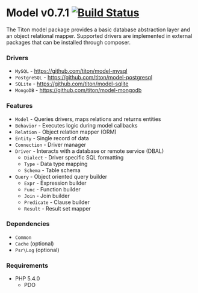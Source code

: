 # Model v0.7.1 [![Build Status](https://travis-ci.org/titon/model.png)](https://travis-ci.org/titon/model) #

The Titon model package provides a basic database abstraction layer and an object relational mapper.
Supported drivers are implemented in external packages that can be installed through composer.

### Drivers ###

* `MySQL` - https://github.com/titon/model-mysql
* `PostgreSQL` - https://github.com/titon/model-postgresql
* `SQLite` - https://github.com/titon/model-sqlite
* `MongoDB` - https://github.com/titon/model-mongodb

### Features ###

* `Model` - Queries drivers, maps relations and returns entities
* `Behavior` - Executes logic during model callbacks
* `Relation` - Object relation mapper (ORM)
* `Entity` - Single record of data
* `Connection` - Driver manager
* `Driver` - Interacts with a database or remote service (DBAL)
    * `Dialect` - Driver specific SQL formatting
    * `Type` - Data type mapping
    * `Schema` - Table schema
* `Query` - Object oriented query builder
    * `Expr` - Expression builder
    * `Func` - Function builder
    * `Join` - Join builder
    * `Predicate` - Clause builder
    * `Result` - Result set mapper

### Dependencies ###

* `Common`
* `Cache` (optional)
* `Psr\Log` (optional)

### Requirements ###

* PHP 5.4.0
    * PDO